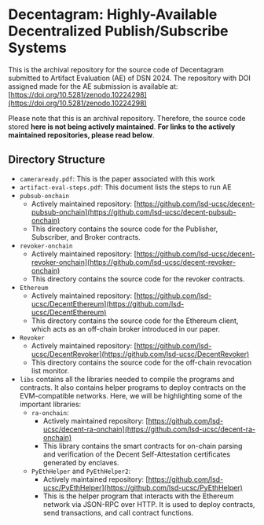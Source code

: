 # Decentagram: Highly-Available Decentralized Publish/Subscribe Systems

This is the archival repository for the source code of Decentagram submitted to
Artifact Evaluation (AE) of DSN 2024.
The repository with DOI assigned made for the AE submission is available at:
[https://doi.org/10.5281/zenodo.10224298](https://doi.org/10.5281/zenodo.10224298)

Please note that this is an archival repository.
Therefore, the source code stored **here is not being actively maintained**.
**For links to the actively maintained repositories, please read below**.

## Directory Structure

- `cameraready.pdf`: This is the paper associated with this work
- `artifact-eval-steps.pdf`: This document lists the steps to run AE
- `pubsub-onchain`
  - Actively maintained repository:
    [https://github.com/lsd-ucsc/decent-pubsub-onchain](https://github.com/lsd-ucsc/decent-pubsub-onchain)
  - This directory contains the source code for the Publisher, Subscriber, and Broker contracts.
- `revoker-onchain`
  - Actively maintained repository:
    [https://github.com/lsd-ucsc/decent-revoker-onchain](https://github.com/lsd-ucsc/decent-revoker-onchain)
  - This directory contains the source code for the revoker contracts.
- `Ethereum`
  - Actively maintained repository:
    [https://github.com/lsd-ucsc/DecentEthereum](https://github.com/lsd-ucsc/DecentEthereum)
  - This directory contains the source code for the Ethereum client,
    which acts as an off-chain broker introduced in our paper.
- `Revoker`
  - Actively maintained repository:
    [https://github.com/lsd-ucsc/DecentRevoker](https://github.com/lsd-ucsc/DecentRevoker)
  - This directory contains the source code for the off-chain revocation list
    monitor.
- `libs` contains all the libraries needed to compile the programs and contracts.
  It also contains helper programs to deploy contracts on the EVM-compatible
  networks.
  Here, we will be highlighting some of the important libraries:
  - `ra-onchain`:
    - Actively maintained repository:
      [https://github.com/lsd-ucsc/decent-ra-onchain](https://github.com/lsd-ucsc/decent-ra-onchain)
    - This library contains the smart contracts for on-chain parsing and
      verification of the Decent Self-Attestation certificates generated by
      enclaves.
  - `PyEthHelper` and `PyEthHelper2`:
    - Actively maintained repository:
      [https://github.com/lsd-ucsc/PyEthHelper](https://github.com/lsd-ucsc/PyEthHelper)
    - This is the helper program that interacts with the Ethereum network via
      JSON-RPC over HTTP.
      It is used to deploy contracts, send transactions, and call contract
      functions.

